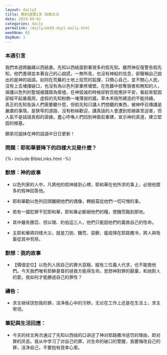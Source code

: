 ```yaml
---
layout: daily2
title: 第85週第1天 四樣大災
date: 2019-09-02
categories: daily
permalink: /daily/wk85-day1-daily.html
weekNum: 85
dayNum: 1
---
```

### 本週引言

我們本週將繼續以西結書。先知以西結面對著很多的假先知。雖然神反復警告假先知，他們愚頑並本著自己的心說謊，一無所見，也沒有神給的信息，卻聲稱自己說出的是神的話語。如同在荒蕪的土地上拾荒的狐狸，只關心自己，並不關心人民，沒有上去堵擋破口，也沒有為以色列家重修墻壁。在危難中掠奪弱者和無知的人，保護以色列的聖城被踐踏為廢墟，在神毀滅的時候卻對百姓應許平安，看起來堅固卻經不起暴風雨，虛假的先知粉飾一堵薄弱的牆，草木禾秸所建造的不能持續。  
真正的先知告訴人們需要聽什麼，但假先知只講人們想聽的東西，被神呼召傳講是嚴肅的事情，是狹窄的道路，沒有粉絲歡迎，講真話的人會遭到拒絕甚至迫害，但人氣不是話語真假的證據，盡心呼喚人們回到神面前重建，宣示神的真道，建立堅固的根基。

願弟兄姐妹在神的話語中日日更新！

### 問題：耶和華要降下的四樣大災是什麼？

{%- include BibleLinks.html -%}

### 默想：神的故事
+ 以色列家的人中，凡將他的假神接到心裡，耶和華在他所求的事上，必按他眾多的假神回答他。

+ 耶和華勸以色列回頭離開他們的偶像，轉臉莫從他們一切可憎的事。

+ 若有一國犯罪干犯耶和華，耶和華必斷絕他們的糧，使饑荒臨到那地。

+ 其中雖有挪亞、但以理、約伯這三人，他們只能因他們的義救自己的性命。

+ 主耶和華將四樣大災，就是刀劍、饑荒、惡獸、瘟疫降在耶路撒冷，將人與牲畜從其中剪除。


### 默想：我的故事
+ 【價值定位】以色列人因自己的罪大惡極，縱有三位義人代求，也不能救他們。今天我們唯有耶穌基督的拯救方能得生命。思想神對罪的厭棄，和祂對人的愛。我如何才能勝過自己的罪性？


### 禱告：

+ 求主继续饶恕我的罪，洁净我心中的污秽。无论在工作上还是在生活上，求主带领。

### 筆記與生活回應：

+ 今天的经文再次通过了先知以西结的口讲述了神对耶路撒冷惩罚的理由，即对罪的厌恶。我从中学习了对自己的罪，对生命的破口的警醒，我要悔改自己的罪，洁净自己，不要抱有侥幸心里。

